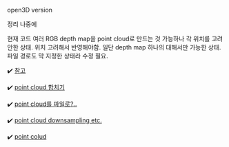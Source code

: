 open3D version

정리 나중에

현재 코드 여러 RGB depth map을 point cloud로 만드는 것 가능하나 각 위치를 고려안한 상태. 
위치 고려해서 반영해야함.
일단 depth map 하나의 대해서만 가능한 상태.
파일 경로도 막 지정한 상태라 수정 필요.


:heavy_check_mark: [참고](http://www.open3d.org/docs/latest/tutorial/Basic/rgbd_image.html)

:heavy_check_mark: [point cloud 합치기](http://www.open3d.org/docs/latest/tutorial/Advanced/multiway_registration.html)

:heavy_check_mark: [point cloud를 파일로?..](http://www.open3d.org/docs/release/python_api/open3d.io.write_point_cloud.html) 

:heavy_check_mark: [point cloud downsampling etc.](http://www.open3d.org/docs/release/tutorial/geometry/pointcloud.html)

:heavy_check_mark: [point colud](http://www.open3d.org/docs/0.7.0/python_api/open3d.geometry.create_point_cloud_from_depth_image.html)



